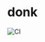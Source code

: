 # donk
<img src="https://camo.githubusercontent.com/8fb7340d34d5495c52d298b95a1bbaaa4f7010f3a545496a9f3221d18360fcb9/68747470733a2f2f692e696d6775722e636f6d2f4b4b4e6a3367652e6a7067" alt="CI" data-canonical-src="https://i.imgur.com/KKNj3ge.jpg" style="max-width: 100%;">
